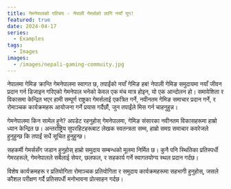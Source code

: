 ```yaml
---
title: गेमनेपालको परिचय - नेपाली गेमर्सको लागि नयाँ युग!
featured: true
date: 2024-04-17
series:
  - Examples
tags:
  - Images
images:
  - /images/nepali-gaming-commuity.jpg
---
```



नेपालमा गेमिङ क्रान्ति गेमनेपालमा स्वागत छ, तपाईंको नयाँ गेमिङ हब! नेपाली गेमिङ समुदायमा नयाँ जीवन प्रदान गर्न डिजाइन गरिएको गेमनेपाल भनेको केवल एक मंच मात्र होइन, यो एक आन्दोलन हो। समावेशिता र विकासमा केन्द्रित भएर हामी सम्पूर्ण राष्ट्रका गेमर्सलाई एकत्रित गर्ने, नवीनतम गेमिङ समाचार प्रदान गर्ने, र रोमाञ्चक कार्यक्रमहरू आयोजना गर्ने प्रयास गर्दैछौं, जुन तपाईंले मिस गर्न चाहनुहुन्न।

गेमनेपालमा किन सामेल हुने? अपडेट रहनुहोस् गेमनेपालमा, गेमिङ संसारका नवीनतम विकासहरूमा हाम्रो ध्यान केन्द्रित छ। अन्तर्राष्ट्रिय सुपरहिटहरूबाट लेखक स्वतन्त्रता सम्म, हाम्रो समग्र समाचार कवरेजले हुनुहुन्छ कि तपाईं सधैं सूचित हुनुहुन्छ।

सहकर्मी गेमर्ससँग जडान हुनुहोस् हाम्रो समुदाय सम्बन्धको मूलमा निर्मित छ। कुनै पनि स्थितिका प्रतिस्पर्धी गेमरहरूले, गेमनेपालले सबैलाई सेयर, छलफल, र सहकार्य गर्ने स्वागतयोग्य स्थल प्रदान गर्दछ।

विशेष कार्यक्रमहरू र प्रतियोगिता रोमाञ्चक प्रतियोगिता र समुदाय कार्यक्रमहरूमा सहभागी हुनुहोस्, जसले कौशल परीक्षण गर्दै प्रतिसपर्धी मनोभावना प्रोत्साहन गर्दछ।